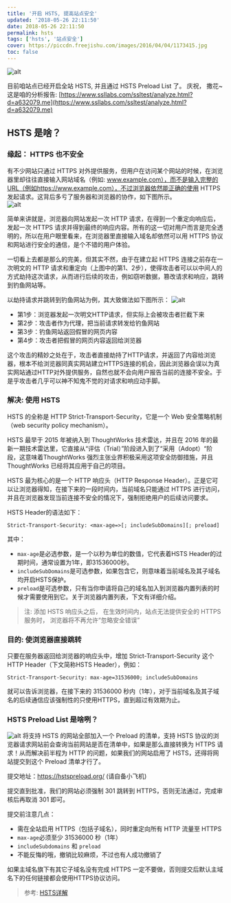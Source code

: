```yaml
---
title: '开启 HSTS, 提高站点安全'
updated: '2018-05-26 22:11:50'
date: 2018-05-26 22:11:50
permalink: hsts
tags: ['hsts', '站点安全']
cover: https://piccdn.freejishu.com/images/2016/04/04/1173415.jpg
toc: false
---
```

![alt](https://imgcdn.a632079.me/uploads/2018/05/TIM截图20180526221658.png)

目前咱站点已经开启全站 HSTS, 并且通过 HSTS Preload List 了。 庆祝， 撒花~
这是咱的分析报告: [https://www.ssllabs.com/ssltest/analyze.html?d=a632079.me](https://www.ssllabs.com/ssltest/analyze.html?d=a632079.me)

## HSTS 是啥？
### 缘起： HTTPS 也不安全
有不少网站只通过 HTTPS 对外提供服务，但用户在访问某个网站的时候，在浏览器里却往往直接输入网站域名（例如: www.example.com），而不是输入完整的URL（例如https://www.example.com），不过浏览器依然能正确的使用 HTTPS 发起请求。这背后多亏了服务器和浏览器的协作，如下图所示。  
![alt](https://imgcdn.a632079.me/uploads/2018/05/1968_bc295c8a2cd2e261.png)  

简单来讲就是，浏览器向网站发起一次 HTTP 请求，在得到一个重定向响应后，发起一次 HTTPS 请求并得到最终的响应内容。所有的这一切对用户而言是完全透明的，所以在用户眼里看来，在浏览器里直接输入域名却依然可以用 HTTPS 协议和网站进行安全的通信，是个不错的用户体验。

一切看上去都是那么的完美，但其实不然，由于在建立起 HTTPS 连接之前存在一次明文的 HTTP 请求和重定向（上图中的第1、2步），使得攻击者可以以中间人的方式劫持这次请求，从而进行后续的攻击，例如窃听数据，篡改请求和响应，跳转到钓鱼网站等。

以劫持请求并跳转到钓鱼网站为例，其大致做法如下图所示：
![alt](https://imgcdn.a632079.me/uploads/2018/05/1968_14a5083632ed267a.png)

* 第1步：浏览器发起一次明文HTTP请求，但实际上会被攻击者拦截下来
* 第2步：攻击者作为代理，把当前请求转发给钓鱼网站
* 第3步：钓鱼网站返回假冒的网页内容
* 第4步：攻击者把假冒的网页内容返回给浏览器

这个攻击的精妙之处在于，攻击者直接劫持了HTTP请求，并返回了内容给浏览器，根本不给浏览器同真实网站建立HTTPS连接的机会，因此浏览器会误以为真实网站通过HTTP对外提供服务，自然也就不会向用户报告当前的连接不安全。于是乎攻击者几乎可以神不知鬼不觉的对请求和响应动手脚。

### 解决: 使用 HSTS
HSTS 的全称是 HTTP Strict-Transport-Security，它是一个 Web 安全策略机制（web security policy mechanism）。

HSTS 最早于 2015 年被纳入到 ThoughtWorks 技术雷达，并且在 2016 年的最新一期技术雷达里，它直接从“评估（Trial）”阶段进入到了“采用（Adopt）“阶段，这意味着ThoughtWorks 强烈主张业界积极采用这项安全防御措施，并且 ThoughtWorks 已经将其应用于自己的项目。

HSTS 最为核心的是一个 HTTP 响应头（HTTP Response Header）。正是它可以让浏览器得知，在接下来的一段时间内，当前域名只能通过 HTTPS 进行访问，并且在浏览器发现当前连接不安全的情况下，强制拒绝用户的后续访问要求。

HSTS Header的语法如下：
```
Strict-Transport-Security: <max-age=>[; includeSubDomains][; preload]
```
其中：
* `max-age`是必选参数，是一个以秒为单位的数值，它代表着HSTS Header的过期时间，通常设置为1年，即31536000秒。
* `includeSubDomains`是可选参数，如果包含它，则意味着当前域名及其子域名均开启HSTS保护。
* `preload`是可选参数，只有当你申请将自己的域名加入到浏览器内置列表的时候才需要使用到它。关于浏览器内置列表，下文有详细介绍。

> 注: 添加 HSTS 响应头之后， 在生效时间内，站点无法提供安全的 HTTPS 服务时， 浏览器将不再允许“忽略安全错误”

### 目的: 使浏览器直接跳转
只要在服务器返回给浏览器的响应头中，增加 Strict-Transport-Security 这个 HTTP Header（下文简称HSTS Header），例如：
```
Strict-Transport-Security: max-age=31536000; includeSubDomains
```
就可以告诉浏览器，在接下来的 31536000 秒内（1年），对于当前域名及其子域名的后续通信应该强制性的只使用HTTPS，直到超过有效期为止。

### HSTS Preload List 是啥咧？
![alt](https://imgcdn.a632079.me/uploads/2018/05/TIM截图20180526223148.png)
将支持 HSTS 的网站全部加入一个 Preload 的清单，支持 HSTS 协议的浏览器请求网站前会查询当前网站是否在清单中，如果是那么直接转换为 HTTPS 请求！从而解决前半程为 HTTP 的问题，如果我们的网站启用了 HSTS，还得将网站提交到这个 Preload 清单才行了。

提交地址：https://hstspreload.org/  (请自备小飞机)

提交直到批准，我们的网站必须强制 301 跳转到 HTTPS，否则无法通过，完成审核后再取消 301 即可。

提交前注意几点：
* 需在全站启用 HTTPS（包括子域名），同时重定向所有 HTTP 流量至 HTTPS
* `max-age`必须至少 31536000 秒（1年）
* `includeSubdomains` 和 `preload`
* 不能反悔的哦，撤销比较麻烦，不过也有人成功撤销了

如果主域名旗下有其它子域名没有完成 HTTPS 一定不要做，否则提交后默认主域名下的任何链接都会使用HTTPS协议访问。

> 参考: [HSTS详解](https://www.jianshu.com/p/caa80c7ad45c)